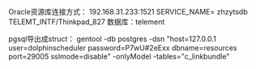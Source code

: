 Oracle资源库连接方式：
192.168.31.233:1521
SERVICE_NAME= zhzytsdb
TELEMT_INTF/Thinkpad_827
数据库：telement

pgsql导出成struct：
gentool -db postgres -dsn "host=127.0.0.1 user=dolphinscheduler password=P7wU#2eExx dbname=resources port=29005 sslmode=disable" -onlyModel -tables="c_linkbundle"





